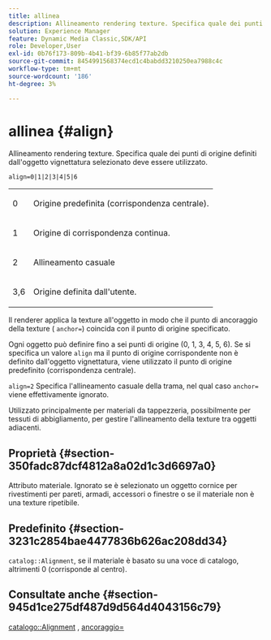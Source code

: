 ```yaml
---
title: allinea
description: Allineamento rendering texture. Specifica quale dei punti di origine definiti dall'oggetto vignettatura selezionato deve essere utilizzato.
solution: Experience Manager
feature: Dynamic Media Classic,SDK/API
role: Developer,User
exl-id: 0b76f173-809b-4b41-bf39-6b85f77ab2db
source-git-commit: 8454991568374ecd1c4babdd3210250ea7988c4c
workflow-type: tm+mt
source-wordcount: '186'
ht-degree: 3%

---
```


# allinea {#align}

Allineamento rendering texture. Specifica quale dei punti di origine definiti dall&#39;oggetto vignettatura selezionato deve essere utilizzato.

`align=0|1|2|3|4|5|6`

<table id="simpletable_D15233999E35488EB2F933BD72798E2F"> 
 <tr class="strow"> 
  <td class="stentry"> <p>0 </p></td> 
  <td class="stentry"> <p>Origine predefinita (corrispondenza centrale). </p></td> 
 </tr> 
 <tr class="strow"> 
  <td class="stentry"> <p>1 </p></td> 
  <td class="stentry"> <p>Origine di corrispondenza continua. </p></td> 
 </tr> 
 <tr class="strow"> 
  <td class="stentry"> <p>2 </p></td> 
  <td class="stentry"> <p>Allineamento casuale </p></td> 
 </tr> 
 <tr class="strow"> 
  <td class="stentry"> <p>3,6 </p></td> 
  <td class="stentry"> <p>Origine definita dall'utente. </p></td> 
 </tr> 
</table>

Il renderer applica la texture all&#39;oggetto in modo che il punto di ancoraggio della texture ( `anchor=`) coincida con il punto di origine specificato.

Ogni oggetto può definire fino a sei punti di origine (0, 1, 3, 4, 5, 6). Se si specifica un valore `align` ma il punto di origine corrispondente non è definito dall&#39;oggetto vignettatura, viene utilizzato il punto di origine predefinito (corrispondenza centrale).

`align=2` Specifica l&#39;allineamento casuale della trama, nel qual caso `anchor=` viene effettivamente ignorato.

Utilizzato principalmente per materiali da tappezzeria, possibilmente per tessuti di abbigliamento, per gestire l&#39;allineamento della texture tra oggetti adiacenti.

## Proprietà {#section-350fadc87dcf4812a8a02d1c3d6697a0}

Attributo materiale. Ignorato se è selezionato un oggetto cornice per rivestimenti per pareti, armadi, accessori o finestre o se il materiale non è una texture ripetibile.

## Predefinito {#section-3231c2854bae4477836b626ac208dd34}

`catalog::Alignment`, se il materiale è basato su una voce di catalogo, altrimenti 0 (corrisponde al centro).

## Consultate anche {#section-945d1ce275df487d9d564d4043156c79}

[catalogo::Alignment](../../../../../ir-api/material-cat/image-rendering-api-ref/c-ir-material-catalog/c-ir-material-data-reference/r-ir-alignment.md#reference-e52152e8dc244d0aa13b40c615d0f399) , [ancoraggio=](../../../../../ir-api/http-protocol/image-rendering-api-ref/c-ir-http-protocol-ref/c-ir-http-protocol-command-reference/r-ir-http-anchor.md#reference-d53923d785c9442997dc7f2199524c26)
